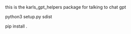 

this is the karls_gpt_helpers package for talking to chat gpt


python3 setup.py sdist

pip install .

